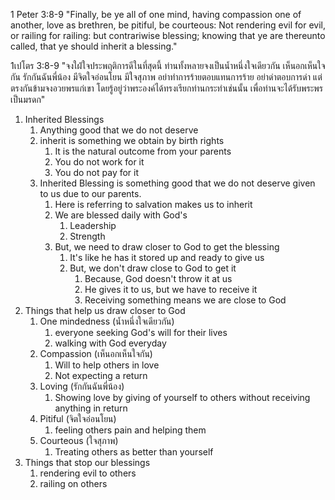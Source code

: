 1 Peter 3:8-9 "Finally, be ye all of one mind, having compassion one of another, love as brethren, be pitiful, be courteous: Not rendering evil for evil, or railing for railing: but contrariwise blessing; knowing that ye are thereunto called, that ye should inherit a blessing."

1เปโตร 3:8-9 "จงใฝ่ใจประพฤติการดีในที่สุดนี้ ท่านทั้งหลายจงเป็นน้ำหนึ่งใจเดียวกัน เห็นอกเห็นใจกัน รักกันฉันพี่น้อง มีจิตใจอ่อนโยน มีใจสุภาพ อย่าทำการร้ายตอบแทนการร้าย อย่าด่าตอบการด่า แต่ตรงกันข้ามจงอวยพรแก่เขา โดยรู้อยู่ว่าพระองค์ได้ทรงเรียกท่านกระทำเช่นนั้น เพื่อท่านจะได้รับพระพรเป็นมรดก"

1. Inherited Blessings
   1. Anything good that we do not deserve
   2. inherit is something we obtain by birth rights
      1. It is the natural outcome from your parents
      2. You do not work for it
      3. You do not pay for it
   3. Inherited Blessing is something good that we do not deserve given to us due to our parents.
      1. Here is referring to salvation makes us to inherit
      2. We are blessed daily with God's
         1. Leadership
         2. Strength
      3. But, we need to draw closer to God to get the blessing
         1. It's like he has it stored up and ready to give us
         2. But, we don't draw close to God to get it
            1. Because, God doesn't throw it at us
            2. He gives it to us, but we have to receive it
            3. Receiving something means we are close to God
2. Things that help us draw closer to God
   1. One mindedness (น้ำหนึ่งใจเดียวกัน)
      1. everyone seeking God's will for their lives
      2. walking with God everyday
   2. Compassion (เห็นอกเห็นใจกัน)
      1. Will to help others in love
      2. Not expecting a return
   3. Loving (รักกันฉันพี่น้อง)
      1. Showing love by giving of yourself to others without receiving anything in return
   4. Pitiful (จิตใจอ่อนโยน)
      1. feeling others pain and helping them
   5. Courteous (ใจสุภาพ)
      1. Treating others as better than yourself
3. Things that stop our blessings
   1. rendering evil to others
   2. railing on others